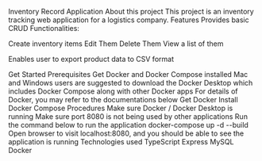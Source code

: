 Inventory Record Application
About this project
This project is an inventory tracking web application for a logistics company.
Features
Provides basic CRUD Functionalities:

 Create inventory items
 Edit Them
 Delete Them
 View a list of them
 
Enables user to export product data to CSV format

Get Started
Prerequisites
Get Docker and Docker Compose installed
Mac and Windows users are suggested to download the Docker Desktop which includes Docker Compose along with other Docker apps
For details of Docker, you may refer to the documentations below
Get Docker
Install Docker Compose
Procedures
Make sure Docker / Docker Desktop is running
Make sure port 8080 is not being used by other applications
Run the command below to run the application docker-compose up -d --build
Open browser to visit localhost:8080, and you should be able to see the application is running
Technologies used
TypeScript
Express
MySQL
Docker

